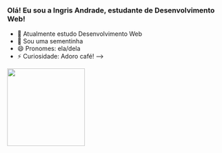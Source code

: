### Olá! Eu sou a Ingris Andrade, estudante de Desenvolvimento Web!

- 🔭 Atualmente estudo Desenvolvimento Web 
- 🌱 Sou uma sementinha
- 😄 Pronomes: ela/dela
- ⚡ Curiosidade: Adoro café!
-->

<div>
  <a href="https://github.com/ingrisandrade">
  <img height="180em" src="https://github-readme-stats.vercel.app/api?username=ingrisandrade&show_icons=true&theme=dracula&include_all_commits=true&count_private=true"/>
</div>

